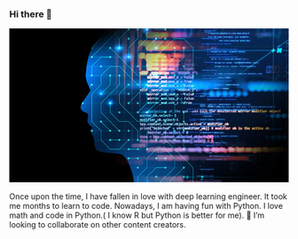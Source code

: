 ### Hi there 👋
<p align="center">
  <img src="./blog-machines-learning-887x488.jpg" alt="Size Limit CLI" width="738">
</p>

Once upon the time, I have fallen in love with deep learning engineer. It took me months to learn to code. Nowadays, I am having fun with Python. I love math and code in Python.( I know R but Python is better for me). 👯 I’m looking to collaborate on other content creators.

